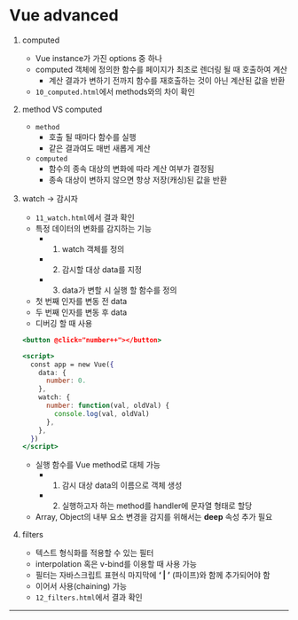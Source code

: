 # **Vue advanced**

1. computed
    - Vue instance가 가진 options 중 하나
    - computed 객체에 정의한 함수를 페이지가 최초로 렌더링 될 때 호출하여 계산
        - 계산 결과가 변하기 전까지 함수를 재호출하는 것이 아닌 계산된 값을 반환
    - `10_computed.html`에서 methods와의 차이 확인
    
2. method VS computed
    - `method`
        - 호출 될 때마다 함수를 실행
        - 같은 결과여도 매번 새롭게 계산
    - `computed`
        - 함수의 종속 대상의 변화에 따라 계산 여부가 결정됨
        - 종속 대상이 변하지 않으면 항상 저장(캐싱)된 값을 반환
    
3. watch  → 감시자
    
    
    - `11_watch.html`에서 결과 확인
    - 특정 데이터의 변화를 감지하는 기능
        - 1) watch 객체를 정의
        - 2) 감시할 대상 data를 지정
        - 3) data가 변할 시 실행 할 함수를 정의
    - 첫 번째 인자를 변동 전 data
    - 두 번째 인자를 변동 후 data
    - 디버깅 할 때 사용
    
    ```jsx
    <button @click="number++"></button>
    
    <script>
      const app = new Vue({
        data: {
          number: 0.
        },
        watch: {
          number: function(val, oldVal) {
            console.log(val, oldVal)
          },
        },
      })
    </script>
    ```
    
    - 실행 함수를 Vue method로 대체 가능
        - 1) 감시 대상 data의 이름으로 객체 생성
        - 2) 실행하고자 하는 method를 handler에 문자열 형태로 할당
    - Array, Object의 내부 요소 변경을 감지를 위해서는 **deep** 속성 추가 필요
    
4. filters
    - 텍스트 형식화를 적용할 수 있는 필터
    - interpolation 혹은 v-bind를 이용할 때 사용 가능
    - 필터는 자바스크립트 표현식 마지막에 **‘ | ’** (파이프)와 함께 추가되어야 함
    - 이어서 사용(chaining) 가능
    - `12_filters.html`에서 결과 확인

---
